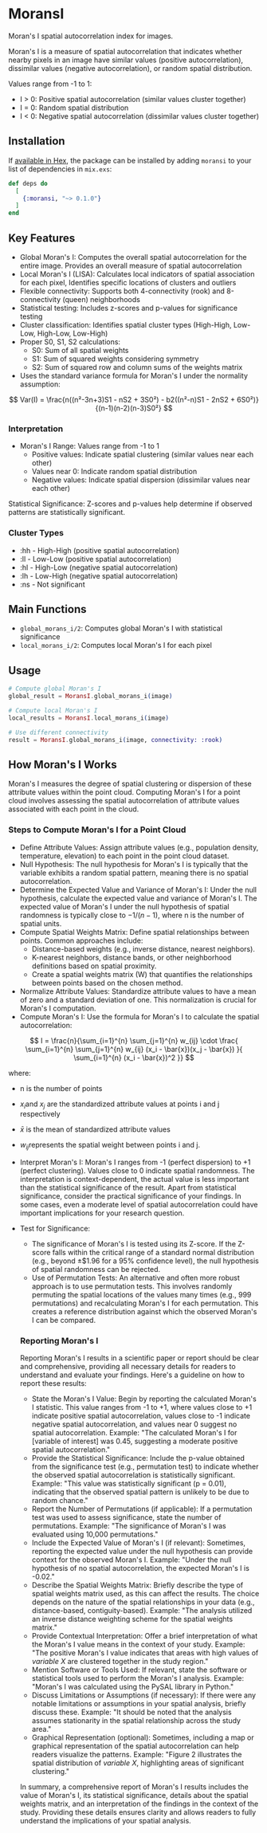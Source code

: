# MoransI

Moran's I spatial autocorrelation index for images.

Moran's I is a measure of spatial autocorrelation that indicates whether nearby pixels in an image have similar values (positive autocorrelation),
dissimilar values (negative autocorrelation), or random spatial distribution.

Values range from -1 to 1:
- I > 0: Positive spatial autocorrelation (similar values cluster together)
- I = 0: Random spatial distribution
- I < 0: Negative spatial autocorrelation (dissimilar values cluster together)

## Installation

If [available in Hex](https://hex.pm/docs/publish), the package can be installed by adding `moransi` to your list of dependencies in `mix.exs`:

```elixir
def deps do
  [
    {:moransi, "~> 0.1.0"}
  ]
end
```

## Key Features

* Global Moran's I: Computes the overall spatial autocorrelation for the entire image. Provides an overall measure of spatial autocorrelation
* Local Moran's I (LISA): Calculates local indicators of spatial association for each pixel, Identifies specific locations of clusters and outliers
* Flexible connectivity: Supports both 4-connectivity (rook) and 8-connectivity (queen) neighborhoods
* Statistical testing: Includes z-scores and p-values for significance testing
* Cluster classification: Identifies spatial cluster types (High-High, Low-Low, High-Low, Low-High)
* Proper S0, S1, S2 calculations:
  * S0: Sum of all spatial weights
  * S1: Sum of squared weights considering symmetry
  * S2: Sum of squared row and column sums of the weights matrix
* Uses the standard variance formula for Moran's I under the normality assumption:

$$
  Var(I) = \frac{n((n²-3n+3)S1 - nS2 + 3S0²) - b2((n²-n)S1 - 2nS2 + 6S0²)}{(n-1)(n-2)(n-3)S0²}
$$

### Interpretation

* Moran's I Range: Values range from -1 to 1
  * Positive values: Indicate spatial clustering (similar values near each other)
  * Values near 0: Indicate random spatial distribution
  * Negative values: Indicate spatial dispersion (dissimilar values near each other)

Statistical Significance: Z-scores and p-values help determine if observed patterns are statistically significant.

### Cluster Types

* :hh - High-High (positive spatial autocorrelation)
* :ll - Low-Low (positive spatial autocorrelation)
* :hl - High-Low (negative spatial autocorrelation)
* :lh - Low-High (negative spatial autocorrelation)
* :ns - Not significant

## Main Functions

* `global_morans_i/2`: Computes global Moran's I with statistical significance
* `local_morans_i/2`: Computes local Moran's I for each pixel

## Usage

```elixir
# Compute global Moran's I
global_result = MoransI.global_morans_i(image)

# Compute local Moran's I
local_results = MoransI.local_morans_i(image)

# Use different connectivity
result = MoransI.global_morans_i(image, connectivity: :rook)
```

## How Moran's I Works

Moran's I measures the degree of spatial clustering or dispersion of these attribute values within the point cloud. Computing Moran's I for a point cloud involves assessing the spatial autocorrelation of attribute values associated with each point in the cloud.

### Steps to Compute Moran's I for a Point Cloud

* Define Attribute Values: Assign attribute values (e.g., population density, temperature, elevation) to each point in the point cloud dataset.
* Null Hypothesis: The null hypothesis for Moran's I is typically that the variable exhibits a random spatial pattern, meaning there is no spatial autocorrelation.
* Determine the Expected Value and Variance of Moran's I: Under the null hypothesis, calculate the expected value and variance of Moran's I. The expected value of Moran's I under the null hypothesis of spatial randomness is typically close to $-1/(n-1)$, where n is the number of spatial units.
* Compute Spatial Weights Matrix: Define spatial relationships between points. Common approaches include:
  * Distance-based weights (e.g., inverse distance, nearest neighbors).
  * K-nearest neighbors, distance bands, or other neighborhood definitions based on spatial proximity.
  * Create a spatial weights matrix (W) that quantifies the relationships between points based on the chosen method.
* Normalize Attribute Values: Standardize attribute values to have a mean of zero and a standard deviation of one. This normalization is crucial for Moran's I computation.
* Compute Moran's I: Use the formula for Moran's I to calculate the spatial autocorrelation:

$$
I = \frac{n}{\sum_{i=1}^{n} \sum_{j=1}^{n} w_{ij} \cdot \frac{ \sum_{i=1}^{n} \sum_{j=1}^{n} w_{ij} (x_i - \bar{x})(x_j - \bar{x}) }{ \sum_{i=1}^{n} (x_i - \bar{x})^2 }}
$$

  where:
  * n is the number of points
  * $x_i$​ and $x_j$​ are the standardized attribute values at points i and j respectively
  * $\bar{x}$ is the mean of standardized attribute values
  * $w_{ij}$​ represents the spatial weight between points i and j.

* Interpret Moran's I: Moran's I ranges from -1 (perfect dispersion) to +1 (perfect clustering). Values close to 0 indicate spatial randomness. The interpretation is context-dependent, the actual value is less important than the statistical significance of the result. Apart from statistical significance, consider the practical significance of your findings. In some cases, even a moderate level of spatial autocorrelation could have important implications for your research question.
* Test for Significance:
  * The significance of Moran's I is tested using its Z-score. If the Z-score falls within the critical range of a standard normal distribution (e.g., beyond ±$1.96 for a 95% confidence level), the null hypothesis of spatial randomness can be rejected.
  * Use of Permutation Tests: An alternative and often more robust approach is to use permutation tests. This involves randomly permuting the spatial locations of the values many times (e.g., 999 permutations) and recalculating Moran's I for each permutation. This creates a reference distribution against which the observed Moran's I can be compared.

  ### Reporting Moran's I

  Reporting Moran's I results in a scientific paper or report should be clear and comprehensive, providing all necessary details for readers to understand and evaluate your findings. Here's a guideline on how to report these results:

  * State the Moran's I Value: Begin by reporting the calculated Moran's I statistic. This value ranges from -1 to +1, where values close to +1 indicate positive spatial autocorrelation, values close to -1 indicate negative spatial autocorrelation, and values near 0 suggest no spatial autocorrelation. Example: "The calculated Moran's I for [variable of interest] was 0.45, suggesting a moderate positive spatial autocorrelation."
  * Provide the Statistical Significance: Include the p-value obtained from the significance test (e.g., permutation test) to indicate whether the observed spatial autocorrelation is statistically significant. Example: "This value was statistically significant (p = 0.01), indicating that the observed spatial pattern is unlikely to be due to random chance."
  * Report the Number of Permutations (if applicable): If a permutation test was used to assess significance, state the number of permutations. Example: "The significance of Moran's I was evaluated using 10,000 permutations."
  * Include the Expected Value of Moran's I (if relevant): Sometimes, reporting the expected value under the null hypothesis can provide context for the observed Moran's I.  Example: "Under the null hypothesis of no spatial autocorrelation, the expected Moran's I is -0.02."
  * Describe the Spatial Weights Matrix: Briefly describe the type of spatial weights matrix used, as this can affect the results. The choice depends on the nature of the spatial relationships in your data (e.g., distance-based, contiguity-based). Example: "The analysis utilized an inverse distance weighting scheme for the spatial weights matrix."
  * Provide Contextual Interpretation: Offer a brief interpretation of what the Moran's I value means in the context of your study. Example: "The positive Moran's I value indicates that areas with high values of _variable X_ are clustered together in the study region."
  * Mention Software or Tools Used: If relevant, state the software or statistical tools used to perform the Moran's I analysis. Example: "Moran's I was calculated using the PySAL library in Python."
  * Discuss Limitations or Assumptions (if necessary): If there were any notable limitations or assumptions in your spatial analysis, briefly discuss these. Example: "It should be noted that the analysis assumes stationarity in the spatial relationship across the study area."
  * Graphical Representation (optional): Sometimes, including a map or graphical representation of the spatial autocorrelation can help readers visualize the patterns. Example: "Figure 2 illustrates the spatial distribution of _variable X_, highlighting areas of significant clustering."
  
  In summary, a comprehensive report of Moran's I results includes the value of Moran's I, its statistical significance, details about the spatial weights matrix, and an interpretation of the findings in the context of the study. Providing these details ensures clarity and allows readers to fully understand the implications of your spatial analysis.